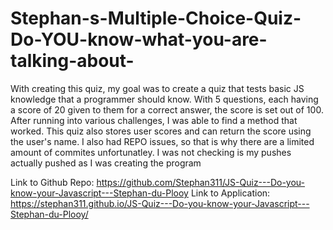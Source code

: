 # Stephan-s-Multiple-Choice-Quiz-Do-YOU-know-what-you-are-talking-about-

With creating this quiz, my goal was to create a quiz that tests basic JS knowledge that a programmer should know. With 5 questions, each having a score of 20 given to them for a correct answer, the score is set out of 100. After running into various challenges, I was able to find a method that worked. This quiz also stores user scores and can return the score using the user's name. I also had REPO issues, so that is why there are a limited amount of commites unfortunatley. I was not checking is my pushes actually pushed as I was creating the program

Link to Github Repo: https://github.com/Stephan311/JS-Quiz---Do-you-know-your-Javascript---Stephan-du-Plooy
Link to Application: https://stephan311.github.io/JS-Quiz---Do-you-know-your-Javascript---Stephan-du-Plooy/
